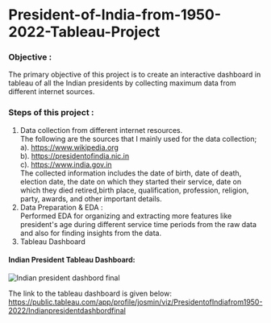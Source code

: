 # President-of-India-from-1950-2022-Tableau-Project 

### Objective :
The primary objective of this project is to create an interactive dashboard in tableau of all the Indian presidents by collecting maximum data from different internet sources. <br>

### Steps of this project :<br>
 1. Data collection from different internet resources. <br> The following are the sources that I mainly used for the data collection;
      <br> a). https://www.wikipedia.org
      <br> b). https://presidentofindia.nic.in 
      <br> c). https://www.india.gov.in 
      <br>The collected information includes the date of birth, date of death, election date, the date on which they started their service, date on which they died retired,birth place, qualification, profession, religion, party, awards, and other important details.<br>
2. Data Preparation & EDA : <br>
Performed EDA for organizing and extracting more features like president's age during different service time periods from the raw data and also for finding insights from  the data.
3. Tableau Dashboard
#### Indian President Tableau Dashboard:
![Indian president dashbord final](https://user-images.githubusercontent.com/87713648/187464188-727b9a03-a08f-4ee7-a622-58009881655a.png)

The link to the tableau dashboard is given below: 
https://public.tableau.com/app/profile/josmin/viz/PresidentofIndiafrom1950-2022/Indianpresidentdashbordfinal
